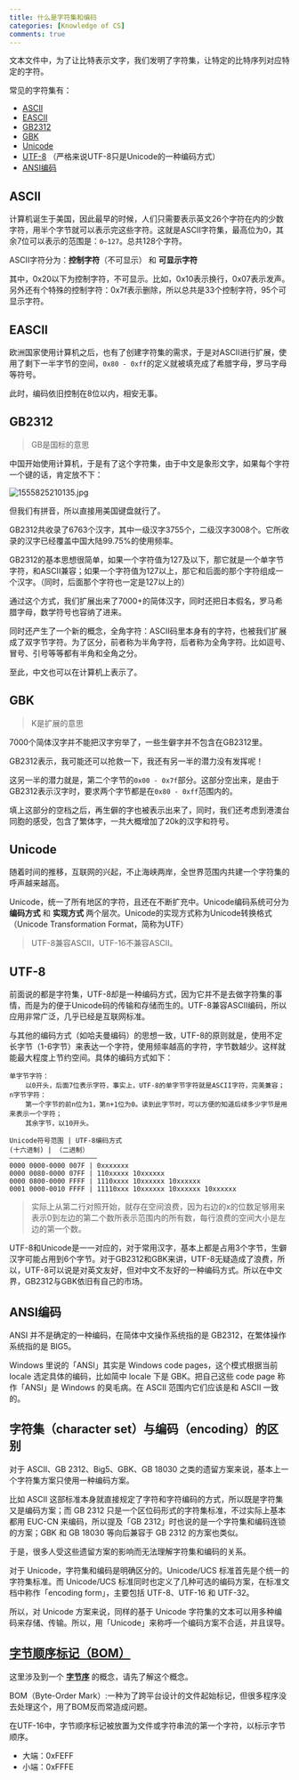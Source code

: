 ```yaml
---
title: 什么是字符集和编码
categories: [Knowledge of CS]
comments: true
---
```


文本文件中，为了让比特表示文字，我们发明了字符集，让特定的比特序列对应特定的字符。

常见的字符集有：

- [ASCII](https://zh.wikipedia.org/wiki/ASCII)
- [EASCII](https://zh.wikipedia.org/wiki/EASCII)
- [GB2312](https://zh.wikipedia.org/wiki/GB_2312)
- [GBK](https://zh.wikipedia.org/wiki/%E6%B1%89%E5%AD%97%E5%86%85%E7%A0%81%E6%89%A9%E5%B1%95%E8%A7%84%E8%8C%83)
- [Unicode](https://zh.wikipedia.org/wiki/Unicode)
- [UTF-8](https://zh.wikipedia.org/zh/UTF-8) （严格来说UTF-8只是Unicode的一种编码方式）
- [ANSI编码](https://baike.baidu.com/item/ANSI%E7%BC%96%E7%A0%81)

<!--more-->

## ASCII

计算机诞生于美国，因此最早的时候，人们只需要表示英文26个字符在内的少数字符，用半个字节就可以表示完这些字符。这就是ASCII字符集，最高位为0，其余7位可以表示的范围是：`0~127`。总共128个字符。

ASCII字符分为：**控制字符**（不可显示） 和 **可显示字符**

其中，0x20以下为控制字符，不可显示。比如，0x10表示换行，0x07表示发声。另外还有个特殊的控制字符：0x7f表示删除，所以总共是33个控制字符，95个可显示字符。

## EASCII

欧洲国家使用计算机之后，也有了创建字符集的需求，于是对ASCII进行扩展，使用了剩下一半字节的空间，`0x80 - 0xff`的定义就被填充成了希腊字母，罗马字母等符号。

此时，编码依旧控制在8位以内，相安无事。

## GB2312

>GB是国标的意思

中国开始使用计算机，于是有了这个字符集，由于中文是象形文字，如果每个字符一个键的话，肯定放不下：

![1555825210135.jpg](https://i.loli.net/2019/04/21/5cbc05ae5526e.jpg)

但我们有拼音，所以直接用美国键盘就行了。

GB2312共收录了6763个汉字，其中一级汉字3755个，二级汉字3008个。它所收录的汉字已经覆盖中国大陆99.75%的使用频率。

GB2312的基本思想很简单，如果一个字符值为127及以下，那它就是一个单字节字符，和ASCII兼容；如果一个字符值为127以上，那它和后面的那个字符组成一个汉字。（同时，后面那个字符也一定是127以上的）

通过这个方式，我们扩展出来了7000+的简体汉字，同时还把日本假名，罗马希腊字母，数学符号也容纳了进来。

同时还产生了一个新的概念，全角字符：ASCII码里本身有的字符，也被我们扩展成了双字节字符。为了区分，前者称为半角字符，后者称为全角字符。比如逗号、冒号、引号等等都有半角和全角之分。

至此，中文也可以在计算机上表示了。

## GBK

>K是扩展的意思

7000个简体汉字并不能把汉字穷举了，一些生僻字并不包含在GB2312里。

GB2312表示，我可能还可以抢救一下，我还有另一半的潜力没有发挥呢！

这另一半的潜力就是，第二个字节的`0x00 - 0x7f`部分。这部分空出来，是由于GB2312表示汉字时，要求两个字节都是在`0x80 - 0xff`范围内的。

填上这部分的空档之后，再生僻的字也被表示出来了，同时，我们还考虑到港澳台同胞的感受，包含了繁体字，一共大概增加了20k的汉字和符号。

## Unicode

随着时间的推移，互联网的兴起，不止海峡两岸，全世界范围内共建一个字符集的呼声越来越高。

Unicode，统一了所有地区的字符，且还在不断扩充中。Unicode编码系统可分为 **编码方式** 和 **实现方式** 两个层次。Unicode的实现方式称为Unicode转换格式（Unicode Transformation Format，简称为UTF）

>UTF-8兼容ASCII，UTF-16不兼容ASCII。

## UTF-8

前面说的都是字符集，UTF-8却是一种编码方式，因为它并不是去做字符集的事情，而是为的便于Unicode码的传输和存储而生的。UTF-8兼容ASCII编码，所以应用非常广泛，几乎已经是互联网标准。

与其他的编码方式（如哈夫曼编码）的思想一致，UTF-8的原则就是，使用不定长字节（1-6字节）来表达一个字符，使用频率越高的字符，字节数越少。这样就能最大程度上节约空间。具体的编码方式如下：

```
单字节字符：
    以0开头，后面7位表示字符，事实上，UTF-8的单字节字符就是ASCII字符，完美兼容；
n字节字符：
    第一个字节的前n位为1，第n+1位为0。读到此字节时，可以方便的知道后续多少字节是用来表示一个字符；
    其余字节，以10开头。
```

```
Unicode符号范围 | UTF-8编码方式
(十六进制) | （二进制） 
—————————————————————– 
0000 0000-0000 007F | 0xxxxxxx 
0000 0080-0000 07FF | 110xxxxx 10xxxxxx 
0000 0800-0000 FFFF | 1110xxxx 10xxxxxx 10xxxxxx 
0001 0000-0010 FFFF | 11110xxx 10xxxxxx 10xxxxxx 10xxxxxx
```

>实际上从第二行对照开始，就存在空间浪费，因为右边的x的位数足够用来表示0到左边的第二个数所表示范围内的所有数，每行浪费的空间大小是左边的第一个数。

UTF-8和Unicode是一一对应的，对于常用汉字，基本上都是占用3个字节，生僻汉字可能占用到6个字节。对于GB2312和GBK来讲，UTF-8无疑造成了浪费，所以，UTF-8可以说是对英文友好，但对中文不友好的一种编码方式。所以在中文界，GB2312与GBK依旧有自己的市场。

## ANSI编码

ANSI 并不是确定的一种编码，在简体中文操作系统指的是 GB2312，在繁体操作系统指的是 BIG5。

Windows 里说的「ANSI」其实是 Windows code pages，这个模式根据当前 locale 选定具体的编码，比如简中 locale 下是 GBK。把自己这些 code page 称作「ANSI」是 Windows 的臭毛病。在 ASCII 范围内它们应该是和 ASCII 一致的。

## 字符集（character set）与编码（encoding）的区别

对于 ASCII、GB 2312、Big5、GBK、GB 18030 之类的遗留方案来说，基本上一个字符集方案只使用一种编码方案。

比如 ASCII 这部标准本身就直接规定了字符和字符编码的方式，所以既是字符集又是编码方案；而 GB 2312 只是一个区位码形式的字符集标准，不过实际上基本都用 EUC-CN 来编码，所以提及「GB 2312」时也说的是一个字符集和编码连锁的方案；GBK 和 GB 18030 等向后兼容于 GB 2312 的方案也类似。

于是，很多人受这些遗留方案的影响而无法理解字符集和编码的关系。

对于 Unicode，字符集和编码是明确区分的。Unicode/UCS 标准首先是个统一的字符集标准。而 Unicode/UCS 标准同时也定义了几种可选的编码方案，在标准文档中称作「encoding form」，主要包括 UTF-8、UTF-16 和 UTF-32。

所以，对 Unicode 方案来说，同样的基于 Unicode 字符集的文本可以用多种编码来存储、传输。所以，用「Unicode」来称呼一个编码方案不合适，并且误导。

## [字节顺序标记（BOM）](https://zh.wikipedia.org/wiki/%E4%BD%8D%E5%85%83%E7%B5%84%E9%A0%86%E5%BA%8F%E8%A8%98%E8%99%9F)

这里涉及到一个 **[字节序](../../../../2019/04/21/计算机中的信息/#字节序)** 的概念，请先了解这个概念。

BOM（Byte-Order Mark）:一种为了跨平台设计的文件起始标记，但很多程序没去处理这个，用了BOM反而常造成问题。

在UTF-16中，字节顺序标记被放置为文件或字符串流的第一个字符，以标示字节顺序。

- 大端：0xFEFF
- 小端：0xFFFE


